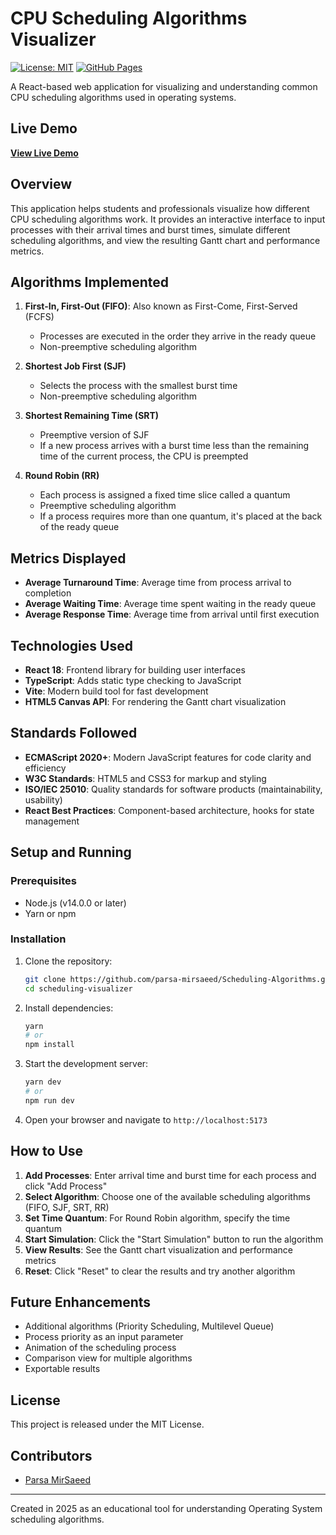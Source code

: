 # CPU Scheduling Algorithms Visualizer

[![License: MIT](https://img.shields.io/badge/License-MIT-yellow.svg)](https://opensource.org/licenses/MIT)
[![GitHub Pages](https://img.shields.io/badge/github%20pages-deployed-brightgreen.svg)](https://parsa-mirsaeed.github.io/Scheduling-Algorithms/)

A React-based web application for visualizing and understanding common CPU scheduling algorithms used in operating systems.

## Live Demo

**[View Live Demo](https://parsa-mirsaeed.github.io/Scheduling-Algorithms/)**

## Overview

This application helps students and professionals visualize how different CPU scheduling algorithms work. It provides an interactive interface to input processes with their arrival times and burst times, simulate different scheduling algorithms, and view the resulting Gantt chart and performance metrics.

## Algorithms Implemented

1. **First-In, First-Out (FIFO)**: Also known as First-Come, First-Served (FCFS)
   - Processes are executed in the order they arrive in the ready queue
   - Non-preemptive scheduling algorithm

2. **Shortest Job First (SJF)**
   - Selects the process with the smallest burst time
   - Non-preemptive scheduling algorithm

3. **Shortest Remaining Time (SRT)**
   - Preemptive version of SJF
   - If a new process arrives with a burst time less than the remaining time of the current process, the CPU is preempted

4. **Round Robin (RR)**
   - Each process is assigned a fixed time slice called a quantum
   - Preemptive scheduling algorithm
   - If a process requires more than one quantum, it's placed at the back of the ready queue

## Metrics Displayed

- **Average Turnaround Time**: Average time from process arrival to completion
- **Average Waiting Time**: Average time spent waiting in the ready queue
- **Average Response Time**: Average time from arrival until first execution

## Technologies Used

- **React 18**: Frontend library for building user interfaces
- **TypeScript**: Adds static type checking to JavaScript
- **Vite**: Modern build tool for fast development
- **HTML5 Canvas API**: For rendering the Gantt chart visualization

## Standards Followed

- **ECMAScript 2020+**: Modern JavaScript features for code clarity and efficiency
- **W3C Standards**: HTML5 and CSS3 for markup and styling
- **ISO/IEC 25010**: Quality standards for software products (maintainability, usability)
- **React Best Practices**: Component-based architecture, hooks for state management

## Setup and Running

### Prerequisites

- Node.js (v14.0.0 or later)
- Yarn or npm

### Installation

1. Clone the repository:

   ```bash
   git clone https://github.com/parsa-mirsaeed/Scheduling-Algorithms.git
   cd scheduling-visualizer
   ```

2. Install dependencies:

   ```bash
   yarn
   # or
   npm install
   ```

3. Start the development server:

   ```bash
   yarn dev
   # or
   npm run dev
   ```

4. Open your browser and navigate to `http://localhost:5173`

## How to Use

1. **Add Processes**: Enter arrival time and burst time for each process and click "Add Process"
2. **Select Algorithm**: Choose one of the available scheduling algorithms (FIFO, SJF, SRT, RR)
3. **Set Time Quantum**: For Round Robin algorithm, specify the time quantum
4. **Start Simulation**: Click the "Start Simulation" button to run the algorithm
5. **View Results**: See the Gantt chart visualization and performance metrics
6. **Reset**: Click "Reset" to clear the results and try another algorithm

## Future Enhancements

- Additional algorithms (Priority Scheduling, Multilevel Queue)
- Process priority as an input parameter
- Animation of the scheduling process
- Comparison view for multiple algorithms
- Exportable results

## License

This project is released under the MIT License.

## Contributors

- [Parsa MirSaeed](https://github.com/parsa-mirsaeed)

---

Created in 2025 as an educational tool for understanding Operating System scheduling algorithms.
